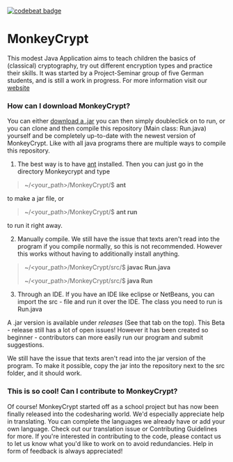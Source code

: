
<a href="https://codebeat.co/projects/github-com-pseminarkryptographie-monkeycrypt-master-45559034-40d5-43df-ac50-dee5355e05b8"><img alt="codebeat badge" src="https://codebeat.co/badges/94ab665d-edf8-43b1-bc0a-874b25b88d29" /></a>

# MonkeyCrypt

This modest Java Application aims to teach children the basics of (classical) cryptography, try out different encryption types and practice their skills. It was started by a Project-Seminar group of five German students, and is still a work in progress. For more information visit our [website](https://MonkeyCrypt.jimdo.com "MonkeyCrypt Website")
### How can I download MonkeyCrypt?
You can either [download a .jar](https://github.com/PSeminarKryptographie/MonkeyCrypt/releases "MonkeyCrypt's latest release") you can then simply doubleclick on to run, or you can clone and then compile this repository (Main class: Run.java) yourself and be completely up-to-date with the newest version of MonkeyCrypt.
Like with all java programs there are multiple ways to compile this repository.

1.  The best way is to have <a href="https://ant.apache.org/manual/running.html">ant</a> installed. Then you can just go in the directory Monkeycrypt and type

> ~/<your_path>/MonkeyCrypt/$ **ant**

to make a jar file, or

> ~/<your_path>/MonkeyCrypt/$ **ant run**

to run it right away.

2. Manually compile. We still have the issue that texts aren't read into the program if you compile normally, so this is not recommended. However this works without having to additionally install anything.

> ~/<your_path>/MonkeyCrypt/src/$ **javac Run.java**
>
> ~/<your_path>/MonkeyCrypt/src/$ **java Run**

3. Through an IDE. If you have an IDE like eclipse or NetBeans, you can import the src - file and run it over the IDE. The class you need to run is Run.java

A .jar version is available under *releases* (See that tab on the top). This Beta - release still has a lot of open issues! However it has been created so beginner - contributors can more easily run our program and submit suggestions.

We still have the issue that texts aren't read into the jar version of the program. To make it possible, copy the jar into the repository next to the src folder, and it should work.

### This is so cool! Can I contribute to MonkeyCrypt?
Of course! MonkeyCrypt started off as a school project but has now been finally released into the codesharing world. We'd especially appreciate help in translating. You can complete the languages we already have or add your own language. Check out our translation issue or Contributing Guidelines for more. If you're interested in contributing to the code, please contact us to let us know what you'd like to work on to avoid redundancies. Help in form of feedback is always appreciated!
